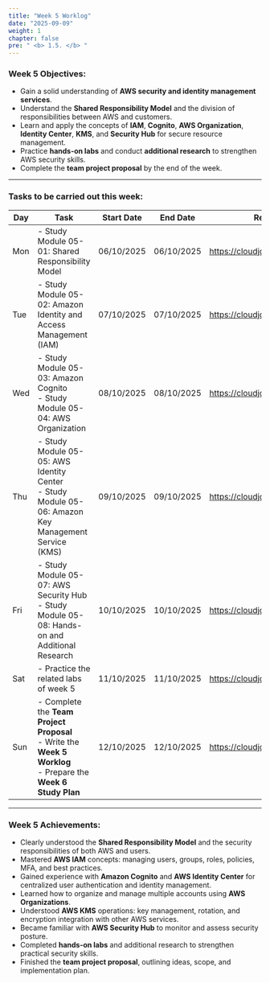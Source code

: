 ```yaml
---
title: "Week 5 Worklog"
date: "2025-09-09"
weight: 1
chapter: false
pre: " <b> 1.5. </b> "
---
```


### Week 5 Objectives:

* Gain a solid understanding of **AWS security and identity management services**.  
* Understand the **Shared Responsibility Model** and the division of responsibilities between AWS and customers.  
* Learn and apply the concepts of **IAM**, **Cognito**, **AWS Organization**, **Identity Center**, **KMS**, and **Security Hub** for secure resource management.  
* Practice **hands-on labs** and conduct **additional research** to strengthen AWS security skills.  
* Complete the **team project proposal** by the end of the week.

---

### Tasks to be carried out this week:

| Day | Task                                                                                              | Start Date | End Date | Reference Source                          |
| --- | -------------------------------------------------------------------------------------------------- | ----------- | ---------- | ----------------------------------------- |
| Mon | - Study Module 05-01: Shared Responsibility Model                                                  | 06/10/2025  | 06/10/2025 | <https://cloudjourney.awsstudygroup.com/> |
| Tue | - Study Module 05-02: Amazon Identity and Access Management (IAM)                                  | 07/10/2025  | 07/10/2025 | <https://cloudjourney.awsstudygroup.com/> |
| Wed | - Study Module 05-03: Amazon Cognito <br> - Study Module 05-04: AWS Organization                   | 08/10/2025  | 08/10/2025 | <https://cloudjourney.awsstudygroup.com/> |
| Thu | - Study Module 05-05: AWS Identity Center <br> - Study Module 05-06: Amazon Key Management Service (KMS) | 09/10/2025  | 09/10/2025 | <https://cloudjourney.awsstudygroup.com/> |
| Fri | - Study Module 05-07: AWS Security Hub <br> - Study Module 05-08: Hands-on and Additional Research                        | 10/10/2025  | 10/10/2025 | <https://cloudjourney.awsstudygroup.com/> |
| Sat | - Practice the related labs of week 5                                         | 11/10/2025  | 11/10/2025 | <https://cloudjourney.awsstudygroup.com/> |
| Sun | - Complete the **Team Project Proposal** <br> - Write the **Week 5 Worklog** <br> - Prepare the **Week 6 Study Plan** | 12/10/2025 | 12/10/2025 | <https://cloudjourney.awsstudygroup.com/> |

---

### Week 5 Achievements:

- Clearly understood the **Shared Responsibility Model** and the security responsibilities of both AWS and users.  
- Mastered **AWS IAM** concepts: managing users, groups, roles, policies, MFA, and best practices.  
- Gained experience with **Amazon Cognito** and **AWS Identity Center** for centralized user authentication and identity management.  
- Learned how to organize and manage multiple accounts using **AWS Organizations**.  
- Understood **AWS KMS** operations: key management, rotation, and encryption integration with other AWS services.  
- Became familiar with **AWS Security Hub** to monitor and assess security posture.  
- Completed **hands-on labs** and additional research to strengthen practical security skills.  
- Finished the **team project proposal**, outlining ideas, scope, and implementation plan.
